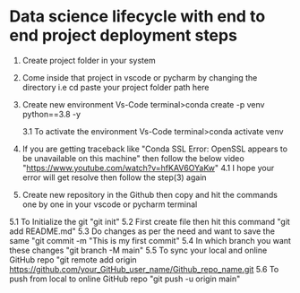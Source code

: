 # Data science lifecycle with end to end project deployment steps
1. Create project folder in your system

2. Come inside that project in vscode or pycharm by changing the directory i.e cd paste your project folder path here

3. Create new environment
   Vs-Code terminal>conda create -p venv python==3.8 -y
   
   3.1 To activate the environment
   Vs-Code terminal>conda activate venv

4. If you are getting traceback like "Conda SSL Error: OpenSSL appears to be unavailable on this machine" then follow the below video
   "https://www.youtube.com/watch?v=hfKAV6OYaKw"
   4.1 I hope your error will get resolve then follow the step(3) again

5. Create new repository in the Github then copy and hit the commands one by one in your vscode or pycharm terminal

 5.1 To Initialize the git "git init"
 5.2 First create file then hit this command "git add README.md"
 5.3 Do changes as per the need and want to save the same "git commit -m "This is my first commit"
 5.4 In which branch you want these changes "git branch -M main"
 5.5 To sync your local and online GitHub repo "git remote add origin https://github.com/your_GitHub_user_name/Github_repo_name.git
 5.6 To push from local to online GitHub repo "git push -u origin main"
